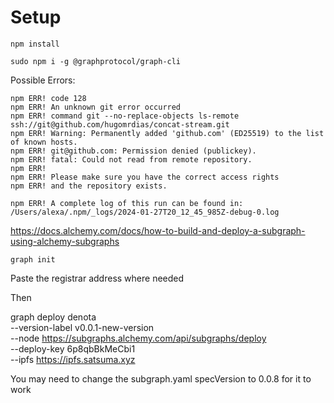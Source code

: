 # Setup
`npm install`

`sudo npm i -g @graphprotocol/graph-cli`

Possible Errors:
```
npm ERR! code 128
npm ERR! An unknown git error occurred
npm ERR! command git --no-replace-objects ls-remote ssh://git@github.com/hugomrdias/concat-stream.git
npm ERR! Warning: Permanently added 'github.com' (ED25519) to the list of known hosts.
npm ERR! git@github.com: Permission denied (publickey).
npm ERR! fatal: Could not read from remote repository.
npm ERR! 
npm ERR! Please make sure you have the correct access rights
npm ERR! and the repository exists.

npm ERR! A complete log of this run can be found in: /Users/alexa/.npm/_logs/2024-01-27T20_12_45_985Z-debug-0.log
```

https://docs.alchemy.com/docs/how-to-build-and-deploy-a-subgraph-using-alchemy-subgraphs

`graph init`

Paste the registrar address where needed

Then

graph deploy denota \
  --version-label v0.0.1-new-version \
  --node https://subgraphs.alchemy.com/api/subgraphs/deploy \
  --deploy-key 6p8qbBkMeCbi1 \
  --ipfs https://ipfs.satsuma.xyz

You may need to change the subgraph.yaml specVersion to 0.0.8 for it to work